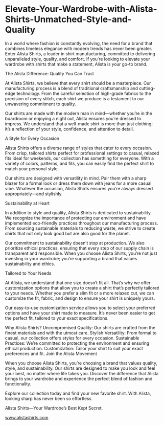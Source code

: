 # Elevate-Your-Wardrobe-with-Alista-Shirts-Unmatched-Style-and-Quality
In a world where fashion is constantly evolving, the need for a brand that combines timeless elegance with modern trends has never been greater. Enter Alista Shirts, a leader in shirt manufacturing, committed to delivering unparalleled style, quality, and comfort. If you're looking to elevate your wardrobe with shirts that make a statement, Alista is your go-to brand.

The Alista Difference: Quality You Can Trust

At Alista Shirts, we believe that every shirt should be a masterpiece. Our manufacturing process is a blend of traditional craftsmanship and cutting-edge technology. From the careful selection of high-grade fabrics to the precision of every stitch, each shirt we produce is a testament to our unwavering commitment to quality.

Our shirts are made with the modern man in mind—whether you’re in the boardroom or enjoying a night out, Alista ensures you’re dressed to impress. We understand that a well-made shirt is more than just clothing; it’s a reflection of your style, confidence, and attention to detail.

A Style for Every Occasion

Alista Shirts offers a diverse range of styles that cater to every occasion. From crisp, tailored shirts perfect for professional settings to casual, relaxed fits ideal for weekends, our collection has something for everyone. With a variety of colors, patterns, and fits, you can easily find the perfect shirt to match your personal style.

Our shirts are designed with versatility in mind. Pair them with a sharp blazer for a formal look or dress them down with jeans for a more casual vibe. Whatever the occasion, Alista Shirts ensures you’re always dressed appropriately—and stylishly.

Sustainability at Heart

In addition to style and quality, Alista Shirts is dedicated to sustainability. We recognize the importance of protecting our environment and have implemented eco-friendly practices throughout our manufacturing process. From sourcing sustainable materials to reducing waste, we strive to create shirts that not only look good but are also good for the planet.

Our commitment to sustainability doesn’t stop at production. We also prioritize ethical practices, ensuring that every step of our supply chain is transparent and responsible. When you choose Alista Shirts, you’re not just investing in your wardrobe; you’re supporting a brand that values sustainability and ethics.

Tailored to Your Needs

At Alista, we understand that one size doesn’t fit all. That’s why we offer customization options that allow you to create a shirt that’s perfectly tailored to your needs. Whether you prefer a slim fit or a more relaxed cut, we can customize the fit, fabric, and design to ensure your shirt is uniquely yours.

Our easy-to-use customization service allows you to select your preferred options and have your shirt made to measure. It’s never been easier to get the perfect fit, tailored to your exact specifications.

Why Alista Shirts?
Uncompromised Quality: Our shirts are crafted from the finest materials and with the utmost care.
Stylish Versatility: From formal to casual, our collection offers styles for every occasion.
Sustainable Practices: We’re committed to protecting the environment and ensuring ethical production.
Customization: Tailor your shirt to suit your exact preferences and fit.
Join the Alista Movement

When you choose Alista Shirts, you’re choosing a brand that values quality, style, and sustainability. Our shirts are designed to make you look and feel your best, no matter where life takes you. Discover the difference that Alista brings to your wardrobe and experience the perfect blend of fashion and functionality.

Explore our collection today and find your new favorite shirt. With Alista, looking sharp has never been so effortless.

Alista Shirts—Your Wardrobe’s Best Kept Secret.

www.alistashirts.com
